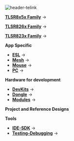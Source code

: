 
![header-telink]({{site.baseurl}}/big-header.jpg)

[**TLSR8x5x Family**](https://telinkgithub.github.io/TLSR8x5x-Family/ "TLSR8x5x") →

[**TLSR826x Family**](https://telinkgithub.github.io/TLSR826x-Family/ "TLSR826x") →

[**TLSR823x Family**](https://telinkgithub.github.io/TLSR823x-Family/ "TLSR823x") →

**App Specific**
- [**ESL**](https://telinkgithub.github.io/ESL-System-Quick-Start/ "ESL") →
- [**Mesh**](https://telinkgithub.github.io/Mesh/ "Mesh") →
- [**Mouse**](https://telinkgithub.github.io/Mouse/ "Mouse") →
- [**PC**](https://telinkgithub.github.io/PC/ "PC") →

**Hardware for development**
- [**DevKits**](https://telinkgithub.github.io/DevKits/ "DevKits") →
- [**Dongle**](https://telinkgithub.github.io/App-Specific/ "Mesh") →
- [**Modules**](https://telinkgithub.github.io/App-Specific/ "Mouse") →

**Project and Reference Designs**

**Tools**
- [**IDE-SDK**](https://telinkgithub.github.io/App-Specific/ "ESL") →
- [**Testing-Debugging**](https://telinkgithub.github.io/App-Specific/ "Mesh") →
